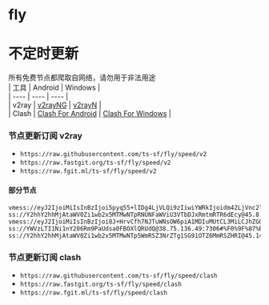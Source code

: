 # fly
# 不定时更新
所有免费节点都爬取自网络，请勿用于非法用途  
|  工具  | Android  | Windows  |  
|  ----  | ----   | ----  |  
| v2ray  | [v2rayNG](https://github.com/2dust/v2rayNG/releases) | [v2rayN](https://github.com/2dust/v2rayN/releases) |  
| Clash  | [Clash For Android](https://github.com/Kr328/ClashForAndroid/releases) | [Clash For Windows](https://github.com/Fndroid/clash_for_windows_pkg/releases) | 
  
### 节点更新订阅  v2ray
- `https://raw.githubusercontent.com/ts-sf/fly/speed/v2`  
- `https://raw.fastgit.org/ts-sf/fly/speed/v2`  
- `https://raw.fgit.ml/ts-sf/fly/speed/v2`  
#### 部分节点  
``` 
vmess://eyJ2IjoiMiIsInBzIjoi5pyq55+lIDg4LjVLQi9zIiwiYWRkIjoidm42LjVnc2lldXRvY2RvLmNvbSIsInBvcnQiOiI4MCIsImlkIjoiYzk1MzU3ZWItMjg2OS00NTExLTg5NDAtZjBkYzVlMWVjOWIxIiwiYWlkIjoiMCIsInNjeSI6ImF1dG8iLCJuZXQiOiJ3cyIsInR5cGUiOiIiLCJob3N0Ijoidm42LjVnc2lldXRvY2RvLmNvbSIsInBhdGgiOiIvNWdzaWV1dG9jZG8uY2x1YiIsInRscyI6IiIsInNuaSI6IiIsInRlc3RfbmFtZSI6IuacquefpSJ9
ss://Y2hhY2hhMjAtaWV0Zi1wb2x5MTMwNTpRNUNFaWViU3VTbDJxRmtmRTR6dEcy@45.8.147.80:5741#%E6%9C%AA%E7%9F%A52%20216.9KB%2Fs
vmess://eyJ2IjoiMiIsInBzIjoi8J+HrvCfh7NJTuWNsOW6piA1MDIuMUtCL3MiLCJhZGQiOiJoYW5vaTQuNWdzaWV1dG9jZG8uY29tIiwicG9ydCI6IjgwIiwiaWQiOiJjOTUzNTdlYi0yODY5LTQ1MTEtODk0MC1mMGRjNWUxZWM5YjEiLCJhaWQiOiIwIiwic2N5IjoiYXV0byIsIm5ldCI6IndzIiwidHlwZSI6Im5vbmUiLCJob3N0IjoiZGwua2d2bi5nYXJlbmFub3cuY29tIiwicGF0aCI6Ii81Z3NpZXV0b2Nkby5jbHViIiwidGxzIjoiIiwic25pIjoiIiwidGVzdF9uYW1lIjoiSU7ljbDluqYifQ==
ss://YWVzLTI1Ni1nY206Rm9PaUdsa0FBOXlQRUdQ@38.75.136.49:7306#%F0%9F%87%BA%F0%9F%87%B8US%E7%BE%8E%E5%9B%BD10%20806.4KB%2Fs
ss://Y2hhY2hhMjAtaWV0Zi1wb2x5MTMwNTp5WmRSZ3NrZTg1SG91OTZ6MmRSZHRI@45.144.30.202:28490#%F0%9F%87%BA%F0%9F%87%B8US%E7%BE%8E%E5%9B%BD16%20206.1KB%2Fs
```
### 节点更新订阅  clash
- `https://raw.githubusercontent.com/ts-sf/fly/speed/clash`  
- `https://raw.fastgit.org/ts-sf/fly/speed/clash`  
- `https://raw.fgit.ml/ts-sf/fly/speed/clash`  


